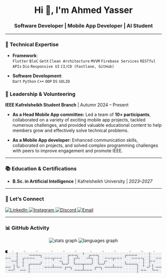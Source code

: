 <h1 align="center">Hi 👋, I'm Ahmed Yasser</h1>
<h3 align="center">Software Developer | Mobile App Developer | AI Student</h3>

---

### 🚀 **Technical Expertise**

- **Framework**:  
  `Flutter` `BloC` `GetX` `Clean Architecture` `MVVM` `Firebase Services` `RESTful APIs` `Dio` `Responsive UI` `CI/CD (Fastlane, GitHub)`

- **Software Development**:  
  `Dart` `Python` `C++` `OOP` `DS` `SOLID`

### 🌟 **Leadership & Volunteering**

**IEEE Kafrelsheikh Student Branch** | Autumn 2024 – Present

- **As a Head Mobile App committee:** Led a team of **10+ participants**, collaborated on a variety of exciting mobile app projects, tackled numerous challenges, and provided valuable educational content to help members grow and effectively solve technical problems.

- **As a Mobile App developer:** Enhanced communication skills, collaborated on projects, and solved complex programming challenges with peers to improve engagement and promote IEEE.

---

### 📚 **Education & Certifications**

- **B.Sc. in Artificial Intelligence** | Kafrelsheikh University | _2023–2027_

---

### 📱 **Let’s Connect**

<p align="left">
  <a href="https://www.linkedin.com/in/khattabx/" target="_blank">
    <img src="https://img.shields.io/badge/LinkedIn-Expertise-0077B5?style=for-the-badge&logo=linkedin" alt="LinkedIn"/>
  </a>
  <a href="https://www.instagram.com/i.khattab_" target="_blank">
    <img src="https://img.shields.io/badge/Instagram-Explore-E4405F?style=for-the-badge&logo=instagram" alt="Instagram"/>
  </a>
  <a href="https://discord.gg/i.khattab" target="_blank">
  <img src="https://img.shields.io/badge/Discord-i.khattab-5865F2?style=for-the-badge&logo=discord" alt="Discord"/>
  </a>
  <a href="mailto:ahvadd.k@gmail.com">
    <img src="https://img.shields.io/badge/Email-Contact%20Me-D14836?style=for-the-badge&logo=gmail" alt="Email"/>
  </a>
</p>

---

### 📊 **GitHub Activity**

<div align="center">
  <img src="https://github-readme-stats.vercel.app/api?username=khattabx&hide_title=false&hide_rank=false&show_icons=true&include_all_commits=true&count_private=true&disable_animations=false&theme=github_dark&locale=en&hide_border=false" height="150" alt="stats graph"  />
  <img src="https://github-readme-stats.vercel.app/api/top-langs?username=khattabx&locale=en&hide_title=false&layout=compact&card_width=320&langs_count=4&theme=github_dark&hide_border=false" height="150" alt="languages graph"  />
</div>

###

<picture>
  <source media="(prefers-color-scheme: dark)" srcset="https://raw.githubusercontent.com/ahvvad/ahvvad/output/pacman-contribution-graph-dark.svg">
  <source media="(prefers-color-scheme: light)" srcset="https://raw.githubusercontent.com/ahvvad/ahvvad/output/pacman-contribution-graph.svg">
  <img alt="pacman contribution graph" src="https://raw.githubusercontent.com/ahvvad/ahvvad/output/pacman-contribution-graph.svg">
</picture>
          

